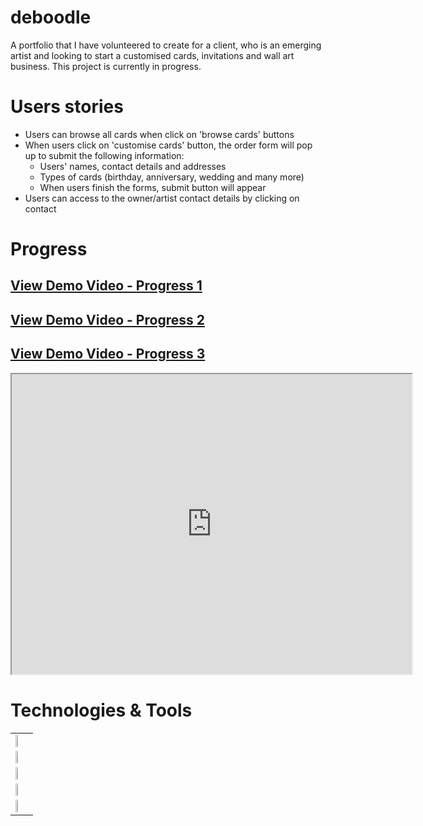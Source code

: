 # deboodle
A portfolio that I have volunteered to create for a client, who is an emerging artist and looking to start a customised cards, invitations and wall art business. This project is currently in progress.
# Users stories
- Users can browse all cards when click on 'browse cards' buttons
- When users click on 'customise cards' button, the order form will pop up to submit the following information:
  - Users' names, contact details and addresses
  - Types of cards (birthday, anniversary, wedding and many more)
  - When users finish the forms, submit button will appear
 - Users can access to the owner/artist contact details by clicking on contact

# Progress
## [View Demo Video - Progress 1](https://drive.google.com/file/d/1zQM9fSnggiFSQjTrIVhQLklRTO0o2yX2/view)

## [View Demo Video - Progress 2](https://drive.google.com/file/d/1gvVKsajI4xgLSlydxCxk67N74RuSW50v/view)

## [View Demo Video - Progress 3](https://drive.google.com/file/d/1cHG04t_PKSahBumi9mrLJzYcR-Xi6z5W/view)

<iframe src="https://drive.google.com/file/d/1cHG04t_PKSahBumi9mrLJzYcR-Xi6z5W/preview" width="640" height="480"></iframe>

# Technologies & Tools
<table>
  <tr>
    <td><img src="https://www.import.io/wp-content/uploads/2017/10/React-logo.png" width="18%" style="text-alight: center"></td>
  </tr>
  <tr>
    <td><img src="https://miro.medium.com/max/1200/1*I1bJuD1D5G2FvWP5IVyyFQ.png" width="18%"></td>
  </tr>
  <tr>
    <td><img src="https://blog.alexdevero.com/wp-content/uploads/2015/03/sass-logo.jpg" width="18%"></td>
  </tr>
  <tr>
    <td><img src="https://miro.medium.com/max/9350/1*BCPTI5sT2C9JH76__X2WUg.png" width="18%"></td>
  </tr>
  <tr>
     <td><img src="https://www.agnosticdev.com/sites/default/files/2016-01/npm-logo_1.png" width="18%"></td>    
  </tr>
</table>


